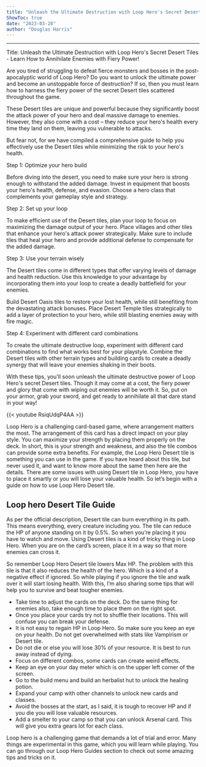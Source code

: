 ```yaml
---
title: "Unleash the Ultimate Destruction with Loop Hero's Secret Desert Tiles - Learn How to Annihilate Enemies with Fiery Power!"
ShowToc: true 
date: "2023-03-28"
author: "Douglas Harris"
---
```

*****
Title: Unleash the Ultimate Destruction with Loop Hero's Secret Desert Tiles - Learn How to Annihilate Enemies with Fiery Power!

Are you tired of struggling to defeat fierce monsters and bosses in the post-apocalyptic world of Loop Hero? Do you want to unlock the ultimate power and become an unstoppable force of destruction? If so, then you must learn how to harness the fiery power of the secret Desert tiles scattered throughout the game.

These Desert tiles are unique and powerful because they significantly boost the attack power of your hero and deal massive damage to enemies. However, they also come with a cost – they reduce your hero's health every time they land on them, leaving you vulnerable to attacks.

But fear not, for we have compiled a comprehensive guide to help you effectively use the Desert tiles while minimizing the risk to your hero's health.

Step 1: Optimize your hero build

Before diving into the desert, you need to make sure your hero is strong enough to withstand the added damage. Invest in equipment that boosts your hero's health, defense, and evasion. Choose a hero class that complements your gameplay style and strategy.

Step 2: Set up your loop

To make efficient use of the Desert tiles, plan your loop to focus on maximizing the damage output of your hero. Place villages and other tiles that enhance your hero's attack power strategically. Make sure to include tiles that heal your hero and provide additional defense to compensate for the added damage.

Step 3: Use your terrain wisely

The Desert tiles come in different types that offer varying levels of damage and health reduction. Use this knowledge to your advantage by incorporating them into your loop to create a deadly battlefield for your enemies.

Build Desert Oasis tiles to restore your lost health, while still benefiting from the devastating attack bonuses. Place Desert Temple tiles strategically to add a layer of protection to your hero, while still blasting enemies away with fire magic.

Step 4: Experiment with different card combinations

To create the ultimate destructive loop, experiment with different card combinations to find what works best for your playstyle. Combine the Desert tiles with other terrain types and building cards to create a deadly synergy that will leave your enemies shaking in their boots.

With these tips, you'll soon unleash the ultimate destructive power of Loop Hero's secret Desert tiles. Though it may come at a cost, the fiery power and glory that come with wiping out enemies will be worth it. So, put on your armor, grab your sword, and get ready to annihilate all that dare stand in your way!

{{< youtube RsiqUdqP4AA >}} 



Loop Hero is a challenging card-based game, where arrangement matters the most. The arrangement of this card has a direct impact on your play style. You can maximize your strength by placing them properly on the deck. In short, this is your strength and weakness, and also the tile combos can provide some extra benefits. For example, the Loop Hero Desert tile is something you can use in the game. If you have heard about this tile, but never used it, and want to know more about the same then here are the details. There are some issues with using Desert tile in Loop Hero, you have to place it smartly or you will lose your valuable health. So let’s begin with a guide on how to use Loop Hero Desert tile.
 
## Loop hero Desert Tile Guide
 

 
As per the official description, Desert tile can burn everything in its path. This means everything, every creature including you. The tile can reduce the HP of anyone standing on it by 0.5%. So when you’re placing it you have to watch and move. Using Desert tiles is a kind of tricky thing in Loop Hero. When you are on the card’s screen, place it in a way so that more enemies can cross it.
 
So remember Loop Hero Desert tile lowers Max HP. The problem with this tile is that it also reduces the health of the hero. Which is a kind of a negative effect if ignored. So while playing if you ignore the tile and walk over it will start losing health. With this, I’m also sharing some tips that will help you to survive and beat tougher enemies.
 
- Take time to adjust the cards on the deck. Do the same thing for enemies also, take enough time to place them on the right spot.
 - Once you place your cards try not to shuffle their locations. This will confuse you can break your defense.
 - It is not easy to regain HP in Loop Hero. So make sure you keep an eye on your health. Do not get overwhelmed with stats like Vampirism or Desert tile.
 - Do not die or else you will lose 30% of your resource. It is best to run away instead of dying.
 - Focus on different combos, some cards can create weird effects.
 - Keep an eye on your day meter which is on the upper left corner of the screen.
 - Go to the build menu and build an herbalist hut to unlock the healing potion.
 - Expand your camp with other channels to unlock new cards and classes.
 - Avoid the bosses at the start, as I said, it is tough to recover HP and if you die you will lose valuable resources.
 - Add a smelter to your camp so that you can unlock Arsenal card. This will give you extra gears lot for each class.

 
Loop hero is a challenging game that demands a lot of trial and error. Many things are experimental in this game, which you will learn while playing. You can go through our Loop Hero Guides section to check out some amazing tips and tricks on it.



